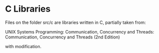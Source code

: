 # C Libraries #

Files on the folder src/c are libraries written in C, partially taken from:

UNIX Systems Programming: Communication, Concurrency and Threads: Communication, Concurrency and Threads (2nd Edition)

with modification.